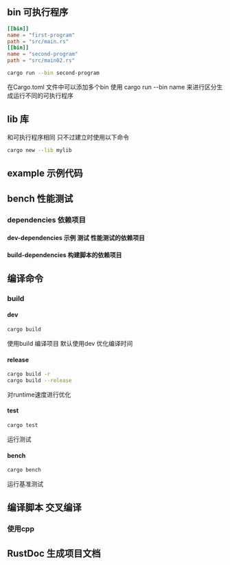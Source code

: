 ## bin 可执行程序
```toml
[[bin]]
name = "first-program"
path = "src/main.rs"
[[bin]]
name = "second-program"
path = "src/main02.rs"
```

```sh
cargo run --bin second-program
```
在Cargo.toml 文件中可以添加多个bin
使用 cargo run --bin name 来进行区分生成运行不同的可执行程序

## lib 库
和可执行程序相同 只不过建立时使用以下命令
```sh
cargo new --lib mylib
```
## example 示例代码


## bench 性能测试

### dependencies 依赖项目

#### dev-dependencies  示例 测试 性能测试的依赖项目

#### build-dependencies 构建脚本的依赖项目

## 编译命令
### build
#### dev
```sh
cargo build
```
使用build 编译项目 默认使用dev 优化编译时间
#### release
```sh
cargo build -r
cargo build --release
```
对runtime速度进行优化
#### test
```sh
cargo test
```
运行测试
#### bench
```sh
cargo bench
```
运行基准测试
## 编译脚本 交叉编译
### 使用cpp

## RustDoc 生成项目文档